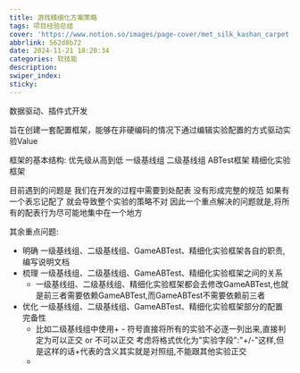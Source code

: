 ```yaml
---
title: 游戏精细化方案策略
tags: 项目经验总结
cover: 'https://www.notion.so/images/page-cover/met_silk_kashan_carpet.jpg'
abbrlink: 562d8b72
date: 2024-11-21 18:20:34
categories: 软技能
description:
swiper_index:
sticky:
---
```


数据驱动、插件式开发

旨在创建一套配置框架，能够在非硬编码的情况下通过编辑实验配置的方式驱动实验Value

框架的基本结构: 优先级从高到低 
一级基线组
二级基线组
ABTest框架
精细化实验框架

目前遇到的问题是 我们在开发的过程中需要到处配表 没有形成完整的规范 如果有一个表忘记配了 就会导致整个实验的策略不对 因此一个重点解决的问题就是,将所有的配表行为尽可能地集中在一个地方

其余重点问题:
- 明确 一级基线组、二级基线组、GameABTest、精细化实验框架各自的职责,编写说明文档
- 梳理 一级基线组、二级基线组、GameABTest、精细化实验框架之间的关系
  - 一级基线组、二级基线组、精细化实验框架都会去修改GameABTest,也就是前三者需要依赖GameABTest,而GameABTest不需要依赖前三者
- 优化 一级基线组、二级基线组、GameABTest、精细化实验框架部分的配置完备性
  - 比如二级基线组中使用+ - 符号直接将所有的实验不必逐一列出来,直接判定为可以正交 or 不可以正交 考虑将格式优化为"实验字段":"+/-"这样,但是这样的话+代表的含义其实就是对照组,不能跟其他实验正交
  - 
